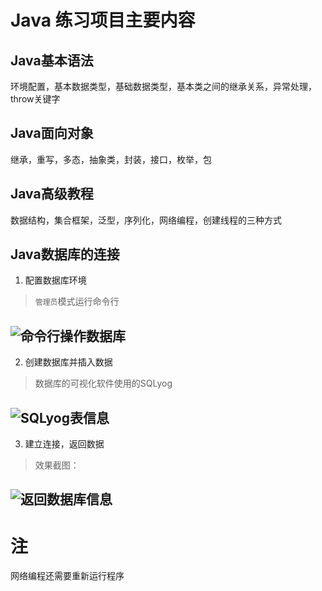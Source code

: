 # Java 练习项目主要内容
## Java基本语法
环境配置，基本数据类型，基础数据类型，基本类之间的继承关系，异常处理，throw关键字
## Java面向对象
继承，重写，多态，抽象类，封装，接口，枚举，包
## Java高级教程
数据结构，集合框架，泛型，序列化，网络编程，创建线程的三种方式
## Java数据库的连接
1. 配置数据库环境
> `管理员`模式运行命令行

![命令行操作数据库](https://user-images.githubusercontent.com/39176119/134447537-072aed23-14ac-4887-a2fe-635d4506d8ed.png)
---
2. 创建数据库并插入数据
> 数据库的可视化软件使用的SQLyog

![SQLyog表信息](https://user-images.githubusercontent.com/39176119/134447362-f76f91fd-2598-4567-852c-426f12d25204.png)
---
3. 建立连接，返回数据
> 效果截图：

![返回数据库信息](https://user-images.githubusercontent.com/39176119/134447011-fddf0854-0ba7-4a1a-8928-1cae7d8eb503.png)
---
# 注
网络编程还需要重新运行程序
